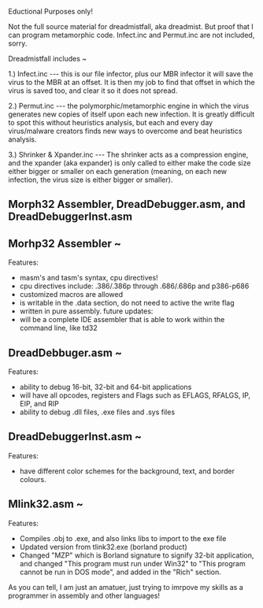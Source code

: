 
Eductional Purposes only!

Not the full source material for dreadmistfall, aka dreadmist.
But proof that I can program metamorphic code.
Infect.inc and Permut.inc are not included, sorry. 


Dreadmistfall includes ~

1.) Infect.inc --- this is our file infector, plus our MBR infector it will save the virus to the MBR at an offset. It is then my job
  to find that offset in which the virus is saved too, and clear it so it does not spread. 

2.) Permut.inc --- the polymorphic/metamorphic engine in which the virus generates new copies of itself upon each new infection. 
  It is greatly difficult to spot this without heuristics analysis, but each and every day virus/malware creators finds new ways to 
  overcome and beat heuristics analysis.

 3.) Shrinker & Xpander.inc --- The shrinker acts as a compression engine, and the xpander (aka expander) is only called to either make 
  the code size either bigger or smaller on each generation (meaning, on each new infection, the virus size is either bigger or smaller).

Morph32 Assembler, DreadDebugger.asm, and DreadDebuggerInst.asm
-----------------------------------------------------------------------

Morhp32 Assembler ~
------------------------
Features: 
 - masm's and tasm's syntax, cpu directives!
 - cpu directives include: .386/.386p through .686/.686p and p386-p686
 - customized macros are allowed
 -  is writable in the .data section, do not need to active
the write flag
 - written in pure assembly.
future updates: 
 - will be a complete IDE assembler that is able to work within the command line, like td32

DreadDebbuger.asm ~
-----------------------
Features:
  - ability to debug 16-bit, 32-bit and 64-bit applications
  - will have all opcodes, registers and Flags such as EFLAGS, RFALGS, IP, EIP, and RIP
  - ability to debug .dll files, .exe files and .sys files

 DreadDebuggerInst.asm ~
 -------------------------
 Features:
  - have different color schemes for the background, text, and border colours.

Mlink32.asm ~
-----------------------
Features:
  - Compiles .obj to .exe, and also links libs to import to the exe file 
  - Updated version from tlink32.exe (borland product)
  - Changed "MZP" which is Borland signature to signify 32-bit application, and changed "This program must run under Win32"
    to "This program cannot be run in DOS mode", and added in the "Rich" section. 


As you can tell, I am just an amatuer, just trying to imrpove my skills as a programmer in assembly and other languages!

